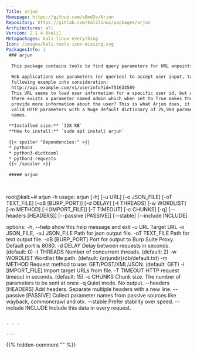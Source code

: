 ```yaml
---
Title: arjun
Homepage: https://github.com/s0md3v/Arjun
Repository: https://gitlab.com/kalilinux/packages/arjun
Architectures: all
Version: 2.1.4-0kali1
Metapackages: kali-linux-everything 
Icon: /images/kali-tools-icon-missing.svg
PackagesInfo: |
 ### arjun
 
  This package contains tools to find query parameters for URL enpoints.
   
  Web applications use parameters (or queries) to accept user input, take the
  following example into consideration:
  http://api.example.com/v1/userinfo?id=751634589
  This URL seems to load user information for a specific user id, but what if
  there exists a parameter named admin which when set to True makes the endpoint
  provide more information about the user? This is what Arjun does, it finds
  valid HTTP parameters with a huge default dictionary of 25,980 parameter
  names.
 
 **Installed size:** `328 KB`  
 **How to install:** `sudo apt install arjun`  
 
 {{< spoiler "Dependencies:" >}}
 * python3
 * python3-dicttoxml
 * python3-requests
 {{< /spoiler >}}
 
 ##### arjun
 
 
 ```
 root@kali:~# arjun -h
 usage: arjun [-h] [-u URL] [-o JSON_FILE] [-oT TEXT_FILE] [-oB [BURP_PORT]]
              [-d DELAY] [-t THREADS] [-w WORDLIST] [-m METHOD]
              [-i [IMPORT_FILE]] [-T TIMEOUT] [-c CHUNKS] [-q]
              [--headers [HEADERS]] [--passive [PASSIVE]] [--stable]
              [--include INCLUDE]
 
 options:
   -h, --help            show this help message and exit
   -u URL                Target URL
   -o JSON_FILE, -oJ JSON_FILE
                         Path for json output file.
   -oT TEXT_FILE         Path for text output file.
   -oB [BURP_PORT]       Port for output to Burp Suite Proxy. Default port is
                         8080.
   -d DELAY              Delay between requests in seconds. (default: 0)
   -t THREADS            Number of concurrent threads. (default: 2)
   -w WORDLIST           Wordlist file path. (default:
                         {arjundir}/db/default.txt)
   -m METHOD             Request method to use: GET/POST/XML/JSON. (default:
                         GET)
   -i [IMPORT_FILE]      Import target URLs from file.
   -T TIMEOUT            HTTP request timeout in seconds. (default: 15)
   -c CHUNKS             Chunk size. The number of parameters to be sent at
                         once
   -q                    Quiet mode. No output.
   --headers [HEADERS]   Add headers. Separate multiple headers with a new
                         line.
   --passive [PASSIVE]   Collect parameter names from passive sources like
                         wayback, commoncrawl and otx.
   --stable              Prefer stability over speed.
   --include INCLUDE     Include this data in every request.
 ```
 
 - - -
 
---
```

{{% hidden-comment "<!--Do not edit anything above this line-->" %}}
